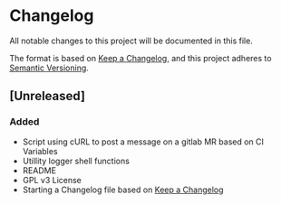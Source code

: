 # Changelog
All notable changes to this project will be documented in this file.

The format is based on [Keep a Changelog](https://keepachangelog.com/en/1.0.0/),
and this project adheres to [Semantic Versioning](https://semver.org/spec/v2.0.0.html).

## [Unreleased]
### Added
- Script using cURL to post a message on a gitlab MR based on CI Variables
- Utillity logger shell functions
- README
- GPL v3 License
- Starting a Changelog file based on [Keep a Changelog](https://keepachangelog.com/en/1.0.0/)